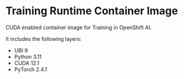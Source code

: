 # Training Runtime Container Image

CUDA enabled container image for Training in OpenShift AI.

It includes the following layers:
* UBI 9
* Python 3.11
* CUDA 12.1
* PyTorch 2.4.1